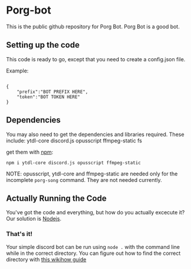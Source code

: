 # Porg-bot

This is the public github repository for Porg Bot. Porg Bot is a good bot.

## Setting up the code

This code is ready to go, except that you need to create a config.json file.

Example:

```

{
    "prefix":"BOT PREFIX HERE",
    "token":"BOT TOKEN HERE"
}

```
## Dependencies
You may also need to get the dependencies and libraries required. These include:
ytdl-core
discord.js
opusscript
ffmpeg-static
fs

get them with [npm](https://npm.org):

`npm i ytdl-core discord.js opusscript ffmpeg-static`

NOTE: opusscript, ytdl-core and ffmpeg-static are needed only for the incomplete `porg-song` command. They are not needed currently.

## Actually Running the Code

You've got the code and everything, but how do you actually excecute it? Our solution is [Nodejs](https://nodejs.org).

### That's it!

Your simple discord bot can be run using `node .` with the command line while in the correct directory. You can figure out how to find the correct directory with [this  wikihow guide](http://www.wikihow.com/Change-Directories-in-Command-Prompt)
